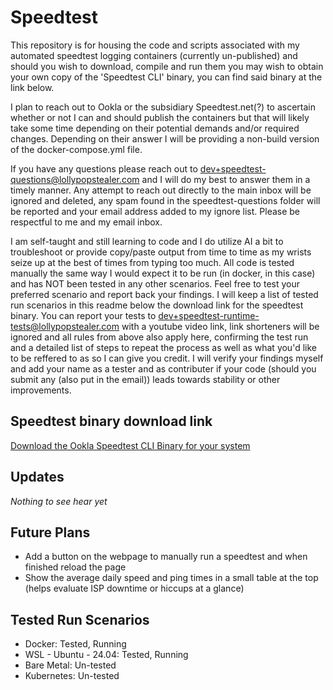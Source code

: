 # Speedtest
This repository is for housing the code and scripts associated with my automated speedtest logging containers (currently un-published) and should you wish to download, compile and run them you may wish to obtain your own copy of the 'Speedtest CLI' binary, you can find said binary at the link below.

I plan to reach out to Ookla or the subsidiary Speedtest.net(?) to ascertain whether or not I can and should publish the containers but that will likely take some time depending on their potential demands and/or required changes. Depending on their answer I will be providing a non-build version of the docker-compose.yml file.

If you have any questions please reach out to dev+speedtest-questions@lollypopstealer.com and I will do my best to answer them in a timely manner. Any attempt to reach out directly to the main inbox will be ignored and deleted, any spam found in the speedtest-questions folder will be reported and your email address added to my ignore list. Please be respectful to me and my email inbox.

I am self-taught and still learning to code and I do utilize AI a bit to troubleshoot or provide copy/paste output from time to time as my wrists seize up at the best of times from typing too much. All code is tested manually the same way I would expect it to be run (in docker, in this case) and has NOT been tested in any other scenarios. Feel free to test your preferred scenario and report back your findings. I will keep a list of tested run scenarios in this readme below the download link for the speedtest binary. You can report your tests to dev+speedtest-runtime-tests@lollypopstealer.com with a youtube video link, link shorteners will be ignored and all rules from above also apply here, confirming the test run and a detailed list of steps to repeat the process as well as what you'd like to be reffered to as so I can give you credit. I will verify your findings myself and add your name as a tester and as contributer if your code (should you submit any (also put in the email)) leads towards stability or other improvements.

## Speedtest binary download link
[Download the Ookla Speedtest CLI Binary for your system](https://www.speedtest.net/apps/cli)

## Updates
*Nothing to see hear yet*

## Future Plans
- Add a button on the webpage to manually run a speedtest and when finished reload the page
- Show the average daily speed and ping times in a small table at the top (helps evaluate ISP downtime or hiccups at a glance)

## Tested Run Scenarios
- Docker: Tested, Running
- WSL - Ubuntu - 24.04: Tested, Running
- Bare Metal: Un-tested
- Kubernetes: Un-tested
